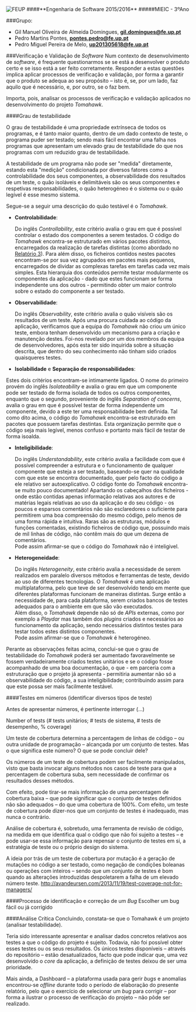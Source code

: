 <img src="https://encrypted-tbn2.gstatic.com/images?q=tbn:ANd9GcQ5v37xur40kL994HczH-li9mzyHP47jhvORpy-vNoHzatPjm11gSvwLVU" alt="FEUP">
####**Engenharia de Software 2015/2016**
#####MIEIC - 3ºAno

###Grupo:
- Gil Manuel Oliveira de Almeida Domingues, **gil.domingues@fe.up.pt**
- Pedro Martins Pontes, **pontes.pedro@fe.up.pt**
- Pedro Miguel Pereira de Melo, **up201305618@fe.up.pt**

###Verificação e Validação de *Software*
Num contexto de desenvolvimento de *software*, é frequente questionarmos se se está a desenvolver o produto certo e se isso está a ser feito corretamente. Responder a estas questões implica aplicar processos de verificação e validação, por forma a garantir que o produto se adequa ao seu propósito – isto é, se, por um lado, faz aquilo que é necessário, e, por outro, se o faz bem.

Importa, pois, analisar os processos de verificação e validação aplicados no desenvolvimento do projeto *Tomahawk*.

####Grau de testabilidade

 O grau de testabilidade é uma propriedade extrínseca de todos os programas, e é tanto maior quanto, dentro de um dado contexto de teste, o programa puder ser testado; sendo mais fácil encontrar uma falha nos programas que apresentam um elevado grau de testabilidade do que nos programas com um reduzido grau de testabilidade.
 
 A testabilidade de um programa não pode ser "medida" diretamente, estando esta "medição" condicionada por diversos fatores como a controlabilidade dos seus componentes, a observabilidade dos resultados de um teste, o quão isoláveis e delimitáveis são os seus componentes e respetivas responsabilidades, o quão heterogéneo é o sistema ou o quão legível é esse mesmo sistema.

Segue-se a seguir uma descrição do quão testável é o *Tomahawk*.

- **Controlabilidade**:

  Do inglês *Controllability*, este critério avalia o grau em que é possível controlar o estado dos componentes a serem testados. 
  O código do *Tomahawk* encontra-se estruturado em vários pacotes distintos, encarregados da realização de tarefas distintas (como abordado no [Relatório 3](https://github.com/pmpontes/tomahawk/blob/master/ESOF-docs/Report3.md)). Para além disso, os ficheiros contidos nestes pacotes encontram-se por sua vez agrupados em pacotes mais pequenos, encarregados de dividar as complexas tarefas em tarefas cada vez mais simples. 
  Esta hierarquia dos conteúdos permite testar modularmente os componentes da aplicação - dado que estes funcionam se forma independente uns dos outros - permitindo obter um maior controlo sobre o estado do componente a ser testado.

- **Observabilidade**:

  Do inglês *Observability*, este critério avalia o quão visíveis são os resultados de um teste.
  Após uma procura cuidada ao código da aplicação, verificamos que a equipa do *Tomahawk* não criou um único teste, embora tenham desenvolvido um mecanismo para a criação e manutenção destes. 
  Foi-nos revelado por um dos membros da equipa de desenvolvedores, após esta ter sido inquirida sobre a situação descrita, que dentro do seu conhecimento não tinham sido criados quaisqueres testes.

- **Isolabilidade** e **Separação de responsabilidades**:
 
 Estes dois critérios encontram-se intimamente ligados.
 O nome do primeiro provém do inglês *Isolateability* e avalia o grau em que um componente pode ser testado de forma isolada de todos os outros componentes, enquanto que o segundo, proveniente do inglês *Separation of concerns*, avalia o grau em que é possível testar de forma independente um componente, devido a este ter uma responsabilidade bem definida.
 Tal como dito acima, o código do *Tomahawk* encontra-se estruturado em pacotes que possuem tarefas destintas. Esta organização permite que o código seja mais legível, menos confuso e portanto mais fácil de testar de forma isoalda.
  
- **Inteligibilidade**:

  Do inglês *Understandability*, este critério avalia a facilidade com que é possível compreender a estrutura e o funcionamento de qualquer componente que esteja a ser testado, baseando-se quer na qualidade com que este se encontra documentado, quer pelo facto do código a ele relativo ser autoexplicativo.
  O código fonte do *Tomahawk* encontra-se muito pouco documentado! Apartando os cabeçalhos dos ficheiros - onde estão contidas apenas informação relativas aos autores e de matérias legais relativas ao uso da aplicação e do seu código - os poucos e esparsos comentários não são esclaredores o suficiente para permitirem uma boa compreensão do mesmo código, pelo menos de uma forma rápida e intuitiva. Raras são as estruturas, módulos e funções comentadas, existindo ficheiros de código que, possuindo mais de mil linhas de código, não contêm mais do que um dezena de comentários.   
  Pode assim afirmar-se que o código do *Tomahawk* não é inteligivel.    

- **Heterogeneidade**:

  Do inglês *Heterogeneity*, este critério avalia a necessidade de serem realizados em paralelo diversos métodos e ferramentas de teste, devido ao uso de diferentes tecnologias.
  O *Tomahawk* é uma aplicação multiplataforma, pelo que teve de ser desenvolvido tendo em mente que diferentes plataformas funcionam de maneiras distintas. Surge então a necessidade de, para cada plataforma, serem criados bancos de testes adequados para o ambiente em que são vão executados.   
  Além disso, o *Tomahawk* depende não só de *APIs* externas, como por exemplo a *Playdar* mas também dos *plugins* criados e necessários ao funcionamento da aplicação, sendo necessários distintos testes para testar todos estes distintos componentes.    
  Pode assim afirmar-se que o *Tomahawk* é heterogéneo.
  
Perante as observações feitas acima, conclui-se que o grau de testabilidade do *Tomahawk* poderá ser aumentado favoravelmente se fossem verdadeiramente criados testes unitários e se o código fosse acompanhado de uma boa documentação, o que - em parceria com a estruturação que o projeto já apresenta - permitiria aumentar não só a observabilidade do código, a  sua inteligibilidade; contribuindo assim para que este possa ser mais facilmente testável.

####Testes em números
(identificar diversos tipos de teste)

Antes de apresentar números, é pertinente interrogar (…)

Number of tests (# tests unitários; # tests de sistema, # tests de desempenho, % coverage)

Um teste de cobertura determina a percentagem de linhas de código – ou outra unidade de programação – alcançada por um conjunto de testes. Mas o que significa este número? O que se pode concluir dele?

Os números de um teste de cobertura podem ser facilmente manipulados, visto que basta invocar alguns métodos nos casos de teste para que a percentagem de cobertura suba, sem necessidade de confirmar os resultados desses métodos.

Com efeito, pode tirar-se mais informação de uma percentagem de cobertura baixa – que  pode significar que o conjunto de testes definidos não são adequados – do que uma cobertura de 100%. Com efeito, um teste de cobertura pode dizer-nos que um conjunto de testes é inadequado, mas nunca o contrário.

Análise de cobertura é, sobretudo, uma ferramenta de revisão de código, na medida em que identifica qual o código que não foi sujeito a testes – e pode usar-se essa informação para repensar o conjunto de testes em si, a estratégia de teste ou o próprio design do sistema.

A ideia por trás de um teste de cobertura por mutação é a geração de mutações no código a ser testado, como negação de condições boleanas ou operações com inteiros – sendo que um conjunto de testes é bom quando as alterações introduzidas despoletarem a falha de um elevado número teste.
http://avandeursen.com/2013/11/19/test-coverage-not-for-managers/

####Processo de identificação e correção de um *Bug*
Escolher um bug fácil ou já corrigido

####Análise Crítica
Concluindo, constata-se que o Tomahawk é um projeto (analisar testabilidade).

Teria sido interessante apresentar e analisar dados concretos relativos aos testes a que o código do projeto é sujeito. Todavia, não foi possível obter esses testes ou os seus resultados. Os únicos testes disponíveis – através do repositório – estão desatualizados, facto que pode indicar que, uma vez desenvolvido o *core* da aplicação, a definição de testes deixou de ser uma prioridade.

Mais ainda, a Dashboard – a plataforma usada para gerir *bugs* e anomalias encontrou-se *offline* durante todo o período de elaboração do presente relatório, pelo que o exercício de selecionar um *bug* para corrigir – por forma a ilustrar o processo de verificação do projeto – não pôde ser realizado.
